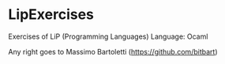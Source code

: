 # LipExercises
Exercises of LiP (Programming Languages)
Language: Ocaml

Any right goes to Massimo Bartoletti (https://github.com/bitbart) 
